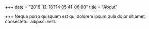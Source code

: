 +++
date = "2016-12-18T14:05:41-06:00"
title = "About"

+++
Neque porro quisquam est qui dolorem
ipsum quia dolor sit amet consectetur
adipisci velit.
